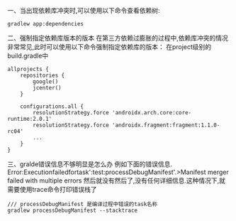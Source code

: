 一、当出现依赖库冲突时,可以使用以下命令查看依赖树:
```
gradlew app:dependencies
```
二、强制指定依赖库版本的版本
在第三方依赖过膨胀的过程中,依赖库冲突的情况非常常见,此时可以使用以下命令强制指定依赖库的版本：
在project级别的build.gradle中
```
allprojects {
    repositories {
        google()
        jcenter()
    }

    configurations.all {
        resolutionStrategy.force 'androidx.arch.core:core-runtime:2.0.1'
        resolutionStrategy.force 'androidx.fragment:fragment:1.1.0-rc04'
        ...
    }
}
```


三、gralde错误信息不够明显是怎么办
例如下面的错误信息.
Error:Executionfailedfortask':test:processDebugManifest'.>Manifest merger failed with multiple errors
然后就没有然后了,没有任何详细信息.这种情况下,就需要使用trace命令打印错误栈了
```
/// processDebugManifest 是编译过程中错误的task名称
gradlew processDebugManifest --stacktrace
```